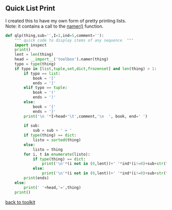 ## Quick List Print

I created this to have my own form of pretty printing lists.
<br>Note: it contains a call to the [namer()](/namer.md) function.

```python
def qlp(thing,sub='',I=1,ind=5,comment=''):
    """ quick code to display items of any sequence  """
    import inspect
    print()
    lent = len(thing)
    head = __import__('toolbox').namer(thing)
    typo = type(thing)
    if typo in [list,tuple,set,dict,frozenset] and len(thing) > 1:
        if typo == list:
            book = '['
            ends = ']'
        elif typo == tuple:
            book = '('
            ends = ')'
        else:
            book = '{'
            ends = '}'
        print('\n '*I+head+'\t',comment,'\n  ', book, end=' ')
        
        if sub:
            sub = sub + ' = '
        if type(thing) == dict:
            listo = sorted(thing)
        else:
            listo = thing
        for i, t in enumerate(listo):
            if type(thing) == dict:
                print('\n'*(i not in (0,lent))+' '*ind*(i!=0)+sub+str(t),':',thing[t], end=' ')
            else:
                print('\n'*(i not in (0,lent))+' '*ind*(i!=0)+sub+str(t), end=' ')
        print(ends)
    else:
        print(' '+head,'=',thing)
    print()
```



[back to toolkit](/toolkit_page)
